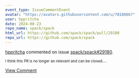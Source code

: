 ```yaml
---
event_type: IssueCommentEvent
avatar: "https://avatars.githubusercontent.com/u/7818666?"
user: hppritcha
date: 2024-08-23
repo_name: spack/spack
html_url: https://github.com/spack/spack/pull/29180
repo_url: https://github.com/spack/spack
---
```


<a href='https://github.com/hppritcha' target='_blank'>hppritcha</a> commented on issue <a href='https://github.com/spack/spack/pull/29180' target='_blank'>spack/spack#29180</a>.

<small>I think this PR is no longer an relevant and can be closed....</small>

<a href='https://github.com/spack/spack/pull/29180' target='_blank'>View Comment</a>